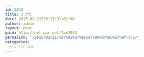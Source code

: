 ```yaml
---
id: 2043
title: גליון 3
date: 2015-02-21T20:17:31+02:00
author: admin
layout: post
guid: http://net-gar.net/?p=2043
permalink: '/2015/02/21/%d7%92%d7%9c%d7%99%d7%95%d7%9f-3-5/'
categories:
  - אתגר כרך ב
---
```

